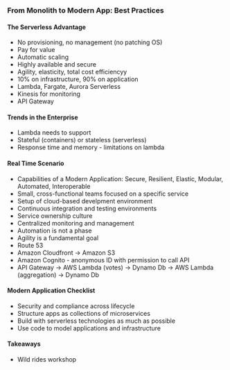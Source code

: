 ### From Monolith to Modern App: Best Practices

#### The Serverless Advantage
* No provisioning, no management (no patching OS)
* Pay for value
* Automatic scaling
* Highly available and secure
* Agility, elasticity, total cost efficiencyy
* 10% on infrastructure, 90% on application
* Lambda, Fargate, Aurora Serverless
* Kinesis for monitoring
* API Gateway

#### Trends in the Enterprise
* Lambda needs to support
* Stateful (containers) or stateless (serverless)
* Response time and memory - limitations on lambda

#### Real Time Scenario
* Capabilities of a Modern Application: Secure, Resilient, Elastic, Modular, Automated, Interoperable
* Small, cross-functional teams focused on a specific service
* Setup of cloud-based develpment environment
* Continuous integration and testing environments
* Service ownership culture
* Centralized monitoring and management
* Automation is not a phase
* Agility is a fundamental goal
* Route 53
* Amazon Cloudfront -> Amazon S3
* Amazon Cognito - anonymous ID with permission to call API
* API Gateway -> AWS Lambda (votes) -> Dynamo Db -> AWS Lambda (aggregation) -> Dynamo Db

#### Modern Application Checklist
* Security and compliance across lifecycle
* Structure apps as collections of microservices
* Build with serverless technologies as much as possible
* Use code to model applications and infrastructure

#### Takeaways
* Wild rides workshop